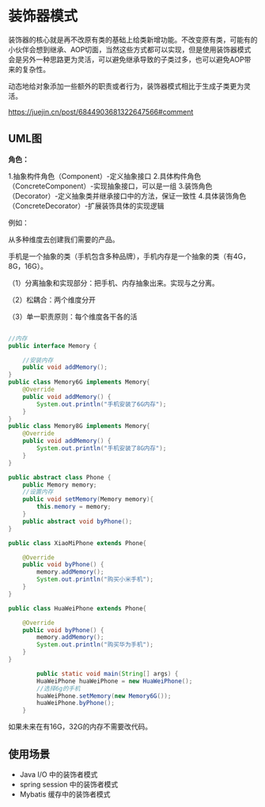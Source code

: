 # 装饰器模式

装饰器的核心就是再不改原有类的基础上给类新增功能。不改变原有类，可能有的小伙伴会想到继承、AOP切面，当然这些方式都可以实现，但是使用装饰器模式会是另外一种思路更为灵活，可以避免继承导致的子类过多，也可以避免AOP带来的复杂性。

动态地给对象添加一些额外的职责或者行为，装饰器模式相比于生成子类更为灵活。

https://juejin.cn/post/6844903681322647566#comment

## UML图





**角色：**

1.抽象构件角色（Component）-定义抽象接口
2.具体构件角色（ConcreteComponent）-实现抽象接口，可以是一组
3.装饰角色（Decorator）-定义抽象类并继承接口中的方法，保证一致性
4.具体装饰角色（ConcreteDecorator）-扩展装饰具体的实现逻辑





例如：

从多种维度去创建我们需要的产品。

手机是一个抽象的类（手机包含多种品牌），手机内存是一个抽象的类（有4G，8G，16G）。

（1）分离抽象和实现部分：把手机、内存抽象出来。实现与之分离。

（2）松耦合：两个维度分开

（3）单一职责原则：每个维度各干各的活

```java

//内存
public interface Memory {

    //安装内存
    public void addMemory();
}
public class Memory6G implements Memory{
    @Override
    public void addMemory() {
        System.out.println("手机安装了6G内存");
    }
}
public class Memory8G implements Memory{
    @Override
    public void addMemory() {
        System.out.println("手机安装了8G内存");
    }
}

public abstract class Phone {
    public Memory memory;
    //设置内存
    public void setMemory(Memory memory){
        this.memory = memory;
    }
    public abstract void byPhone();
}

public class XiaoMiPhone extends Phone{

    @Override
    public void byPhone() {
        memory.addMemory();
        System.out.println("购买小米手机");
    }
}

public class HuaWeiPhone extends Phone{

    @Override
    public void byPhone() {
        memory.addMemory();
        System.out.println("购买华为手机");
    }
}

 		public static void main(String[] args) {
        HuaWeiPhone huaWeiPhone = new HuaWeiPhone();
        //选择6g的手机
        huaWeiPhone.setMemory(new Memory6G());
        huaWeiPhone.byPhone();
    }
```

如果未来在有16G，32G的内存不需要改代码。





## 使用场景

- Java I/O 中的装饰者模式
- spring session 中的装饰者模式
- Mybatis 缓存中的装饰者模式

